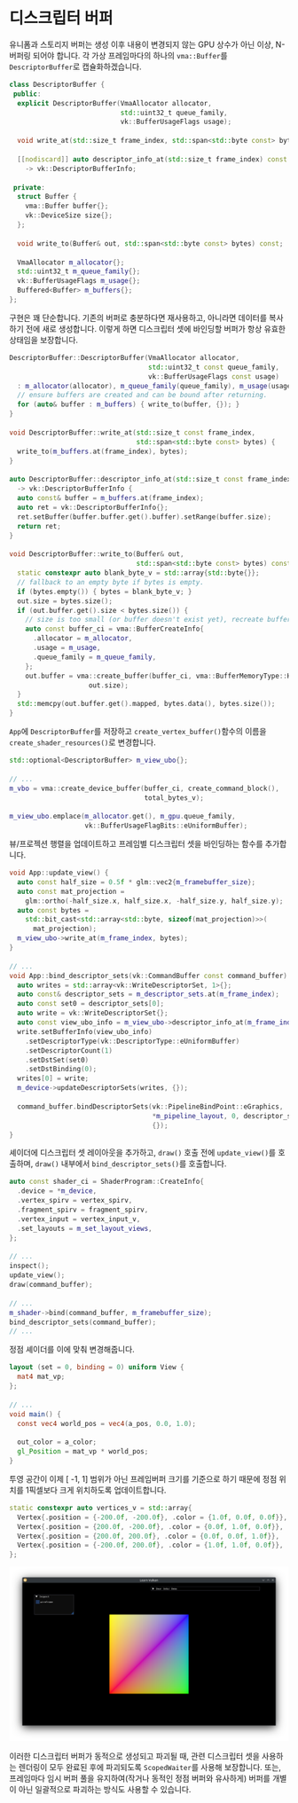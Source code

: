 # 디스크립터 버퍼

유니폼과 스토리지 버퍼는 생성 이후 내용이 변경되지 않는 GPU 상수가 아닌 이상, N-버퍼링 되어야 합니다. 각 가상 프레임마다의 하나의 `vma::Buffer`를 `DescriptorBuffer`로 캡슐화하겠습니다.

```cpp
class DescriptorBuffer {
 public:
  explicit DescriptorBuffer(VmaAllocator allocator,
                            std::uint32_t queue_family,
                            vk::BufferUsageFlags usage);

  void write_at(std::size_t frame_index, std::span<std::byte const> bytes);

  [[nodiscard]] auto descriptor_info_at(std::size_t frame_index) const
    -> vk::DescriptorBufferInfo;

 private:
  struct Buffer {
    vma::Buffer buffer{};
    vk::DeviceSize size{};
  };

  void write_to(Buffer& out, std::span<std::byte const> bytes) const;

  VmaAllocator m_allocator{};
  std::uint32_t m_queue_family{};
  vk::BufferUsageFlags m_usage{};
  Buffered<Buffer> m_buffers{};
};
```

구현은 꽤 단순합니다. 기존의 버퍼로 충분하다면 재사용하고, 아니라면 데이터를 복사하기 전에 새로 생성합니다. 이렇게 하면 디스크립터 셋에 바인딩할 버퍼가 항상 유효한 상태임을 보장합니다.

```cpp
DescriptorBuffer::DescriptorBuffer(VmaAllocator allocator,
                                   std::uint32_t const queue_family,
                                   vk::BufferUsageFlags const usage)
  : m_allocator(allocator), m_queue_family(queue_family), m_usage(usage) {
  // ensure buffers are created and can be bound after returning.
  for (auto& buffer : m_buffers) { write_to(buffer, {}); }
}

void DescriptorBuffer::write_at(std::size_t const frame_index,
                                std::span<std::byte const> bytes) {
  write_to(m_buffers.at(frame_index), bytes);
}

auto DescriptorBuffer::descriptor_info_at(std::size_t const frame_index) const
  -> vk::DescriptorBufferInfo {
  auto const& buffer = m_buffers.at(frame_index);
  auto ret = vk::DescriptorBufferInfo{};
  ret.setBuffer(buffer.buffer.get().buffer).setRange(buffer.size);
  return ret;
}

void DescriptorBuffer::write_to(Buffer& out,
                                std::span<std::byte const> bytes) const {
  static constexpr auto blank_byte_v = std::array{std::byte{}};
  // fallback to an empty byte if bytes is empty.
  if (bytes.empty()) { bytes = blank_byte_v; }
  out.size = bytes.size();
  if (out.buffer.get().size < bytes.size()) {
    // size is too small (or buffer doesn't exist yet), recreate buffer.
    auto const buffer_ci = vma::BufferCreateInfo{
      .allocator = m_allocator,
      .usage = m_usage,
      .queue_family = m_queue_family,
    };
    out.buffer = vma::create_buffer(buffer_ci, vma::BufferMemoryType::Host,
                    out.size);
  }
  std::memcpy(out.buffer.get().mapped, bytes.data(), bytes.size());
}
```

`App`에 `DescriptorBuffer`를 저장하고 `create_vertex_buffer()`함수의 이름을 `create_shader_resources()`로 변경합니다.

```cpp
std::optional<DescriptorBuffer> m_view_ubo{};

// ...
m_vbo = vma::create_device_buffer(buffer_ci, create_command_block(),
                                  total_bytes_v);

m_view_ubo.emplace(m_allocator.get(), m_gpu.queue_family,
                   vk::BufferUsageFlagBits::eUniformBuffer);
```

뷰/프로젝션 행렬을 업데이트하고 프레임별 디스크립터 셋을 바인딩하는 함수를 추가합니다.

```cpp
void App::update_view() {
  auto const half_size = 0.5f * glm::vec2{m_framebuffer_size};
  auto const mat_projection =
    glm::ortho(-half_size.x, half_size.x, -half_size.y, half_size.y);
  auto const bytes =
    std::bit_cast<std::array<std::byte, sizeof(mat_projection)>>(
      mat_projection);
  m_view_ubo->write_at(m_frame_index, bytes);
}

// ...
void App::bind_descriptor_sets(vk::CommandBuffer const command_buffer) const {
  auto writes = std::array<vk::WriteDescriptorSet, 1>{};
  auto const& descriptor_sets = m_descriptor_sets.at(m_frame_index);
  auto const set0 = descriptor_sets[0];
  auto write = vk::WriteDescriptorSet{};
  auto const view_ubo_info = m_view_ubo->descriptor_info_at(m_frame_index);
  write.setBufferInfo(view_ubo_info)
    .setDescriptorType(vk::DescriptorType::eUniformBuffer)
    .setDescriptorCount(1)
    .setDstSet(set0)
    .setDstBinding(0);
  writes[0] = write;
  m_device->updateDescriptorSets(writes, {});

  command_buffer.bindDescriptorSets(vk::PipelineBindPoint::eGraphics,
                                    *m_pipeline_layout, 0, descriptor_sets,
                                    {});
}
```

셰이더에 디스크립터 셋 레이아웃을 추가하고, `draw()` 호출 전에 `update_view()`를 호출하며, `draw()` 내부에서 `bind_descriptor_sets()`를 호출합니다.

```cpp
auto const shader_ci = ShaderProgram::CreateInfo{
  .device = *m_device,
  .vertex_spirv = vertex_spirv,
  .fragment_spirv = fragment_spirv,
  .vertex_input = vertex_input_v,
  .set_layouts = m_set_layout_views,
};

// ...
inspect();
update_view();
draw(command_buffer);

// ...
m_shader->bind(command_buffer, m_framebuffer_size);
bind_descriptor_sets(command_buffer);
// ...
```

정점 셰이더를 이에 맞춰 변경해줍니다.

```glsl
layout (set = 0, binding = 0) uniform View {
  mat4 mat_vp;
};

// ...
void main() {
  const vec4 world_pos = vec4(a_pos, 0.0, 1.0);

  out_color = a_color;
  gl_Position = mat_vp * world_pos;
}
```

투영 공간이 이제 [ -1, 1] 범위가 아닌 프레임버퍼 크기를 기준으로 하기 때문에 정점 위치를 1픽셀보다 크게 위치하도록 업데이트합니다.

```cpp
static constexpr auto vertices_v = std::array{
  Vertex{.position = {-200.0f, -200.0f}, .color = {1.0f, 0.0f, 0.0f}},
  Vertex{.position = {200.0f, -200.0f}, .color = {0.0f, 1.0f, 0.0f}},
  Vertex{.position = {200.0f, 200.0f}, .color = {0.0f, 0.0f, 1.0f}},
  Vertex{.position = {-200.0f, 200.0f}, .color = {1.0f, 1.0f, 0.0f}},
};
```

![View UBO](./view_ubo.png)

이러한 디스크립터 버퍼가 동적으로 생성되고 파괴될 때, 관련 디스크립터 셋을 사용하는 렌더링이 모두 완료된 후에 파괴되도록 `ScopedWaiter`를 사용해 보장합니다. 또는, 프레임마다 임시 버퍼 풀을 유지하여(작거나 동적인 정점 버퍼와 유사하게) 버퍼를 개별이 아닌 일괄적으로 파괴하는 방식도 사용할 수 있습니다.
